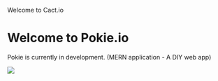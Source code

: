 Welcome to Cact.io 

# Welcome to Pokie.io 
Pokie is currently in development. (MERN application - A DIY web app)


![](https://i.imgur.com/EdOyth9.png)

